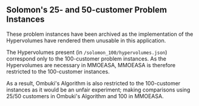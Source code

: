## Solomon's 25- and 50-customer Problem Instances
These problem instances have been archived as the implementation of the Hypervolumes have rendered them unusable in this application.

The Hypervolumes present (in `/solomon_100/hypervolumes.json`) correspond only to the 100-customer problem instances. As the Hypervolumes are necessary in MMOEASA, MMOEASA is therefore restricted to the 100-customer instances.

As a result, Ombuki's Algorithm is also restricted to the 100-customer instances as it would be an unfair experiment; making comparisons using 25/50 customers in Ombuki's Algorithm and 100 in MMOEASA.